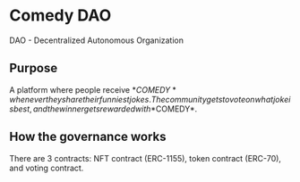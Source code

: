 # Comedy DAO

DAO - Decentralized Autonomous Organization

## Purpose

A platform where people receive $*COMEDY* whenever they share their funniest jokes. The community gets to vote on what joke is best, and the winner gets rewarded with *$COMEDY*.

## How the governance works

There are 3 contracts: NFT contract (ERC-1155), token contract (ERC-70), and voting contract.